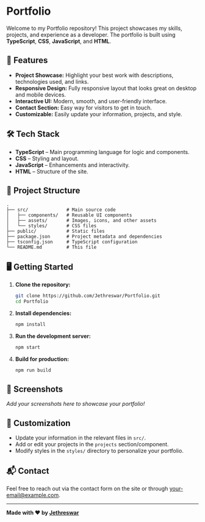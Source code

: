 # Portfolio

Welcome to my Portfolio repository! This project showcases my skills, projects, and experience as a developer. The portfolio is built using **TypeScript**, **CSS**, **JavaScript**, and **HTML**.

## 🚀 Features

- **Project Showcase:** Highlight your best work with descriptions, technologies used, and links.
- **Responsive Design:** Fully responsive layout that looks great on desktop and mobile devices.
- **Interactive UI:** Modern, smooth, and user-friendly interface.
- **Contact Section:** Easy way for visitors to get in touch.
- **Customizable:** Easily update your information, projects, and style.

## 🛠️ Tech Stack

- **TypeScript** – Main programming language for logic and components.
- **CSS** – Styling and layout.
- **JavaScript** – Enhancements and interactivity.
- **HTML** – Structure of the site.

## 📁 Project Structure

```
.
├── src/              # Main source code
│   ├── components/   # Reusable UI components
│   ├── assets/       # Images, icons, and other assets
│   └── styles/       # CSS files
├── public/           # Static files
├── package.json      # Project metadata and dependencies
├── tsconfig.json     # TypeScript configuration
└── README.md         # This file
```

## 🖥️ Getting Started

1. **Clone the repository:**
   ```bash
   git clone https://github.com/Jethreswar/Portfolio.git
   cd Portfolio
   ```

2. **Install dependencies:**
   ```bash
   npm install
   ```

3. **Run the development server:**
   ```bash
   npm start
   ```

4. **Build for production:**
   ```bash
   npm run build
   ```

## 📸 Screenshots

_Add your screenshots here to showcase your portfolio!_

## 📝 Customization

- Update your information in the relevant files in `src/`.
- Add or edit your projects in the `projects` section/component.
- Modify styles in the `styles/` directory to personalize your portfolio.

## 📬 Contact

Feel free to reach out via the contact form on the site or through [your-email@example.com](mailto:your-email@example.com).

---

**Made with ❤️ by [Jethreswar](https://github.com/Jethreswar)**
